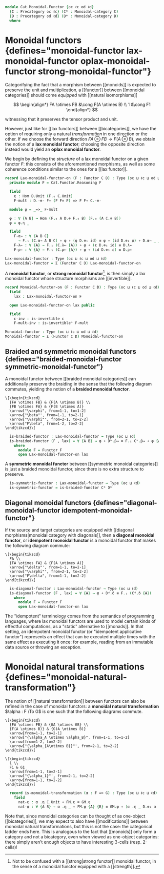 <!--
```agda
open import Cat.Functor.Naturality
open import Cat.Monoidal.Diagonals
open import Cat.Instances.Product
open import Cat.Monoidal.Braided
open import Cat.Monoidal.Base
open import Cat.Prelude

import Cat.Functor.Reasoning
import Cat.Reasoning
```
-->

```agda
module Cat.Monoidal.Functor {oc ℓc od ℓd}
  {C : Precategory oc ℓc} (Cᵐ : Monoidal-category C)
  {D : Precategory od ℓd} (Dᵐ : Monoidal-category D)
  where
```

# Monoidal functors {defines="monoidal-functor lax-monoidal-functor oplax-monoidal-functor strong-monoidal-functor"}

<!--
```agda
open Cat.Reasoning D

private
  module C = Monoidal-category Cᵐ
  module D = Monoidal-category Dᵐ
```
-->

Categorifying the fact that a morphism between [[monoids]] is expected
to preserve the unit and multiplication, a [[functor]] between [[monoidal
categories]] should come *equipped* with [[natural isomorphisms]]

$$
\begin{align*}
FA \otimes FB &\cong F(A \otimes B) \\
1 &\cong F1
\end{align*}
$$

witnessing that it preserves the tensor product and unit.

However, just like for [[lax functors]] between [[bicategories]], we have
the option of requiring only a natural *transformation* in one direction
or the other.
If we choose the forward direction $FA \otimes FB \to F(A \otimes B)$,
we obtain the notion of a **lax monoidal functor**; choosing the
opposite direction instead would yield an **oplax monoidal functor**.

We begin by defining the *structure* of a lax monoidal functor on a given
functor $F$: this consists of the aforementioned morphisms, as well
as some coherence conditions similar to the ones for a [[lax functor]].

```agda
record Lax-monoidal-functor-on (F : Functor C D) : Type (oc ⊔ ℓc ⊔ od ⊔ ℓd) where
  private module F = Cat.Functor.Reasoning F

  field
    ε : Hom D.Unit (F.₀ C.Unit)
    F-mult : D.-⊗- F∘ (F F× F) => F F∘ C.-⊗-

  module φ = _=>_ F-mult

  φ : ∀ {A B} → Hom (F.₀ A D.⊗ F.₀ B) (F.₀ (A C.⊗ B))
  φ = φ.η _

  field
    F-α→ : ∀ {A B C}
      → F.₁ (C.α→ A B C) ∘ φ ∘ (φ D.⊗₁ id) ≡ φ ∘ (id D.⊗₁ φ) ∘ D.α→ _ _ _
    F-λ← : ∀ {A} → F.₁ (C.λ← {A}) ∘ φ ∘ (ε D.⊗₁ id) ≡ D.λ←
    F-ρ← : ∀ {A} → F.₁ (C.ρ← {A}) ∘ φ ∘ (id D.⊗₁ ε) ≡ D.ρ←
```

<!--
```agda
  F-α← : ∀ {A B C}
    → F.₁ (C.α← A B C) ∘ φ ∘ (id D.⊗₁ φ) ≡ φ ∘ (φ D.⊗₁ id) ∘ D.α← _ _ _
  F-α← = swizzle (sym (F-α→ ∙ assoc _ _ _)) (D.α≅ .invl) (F.F-map-iso C.α≅ .invr)
    ∙ sym (assoc _ _ _)

private unquoteDecl eqv = declare-record-iso eqv (quote Lax-monoidal-functor-on)
Lax-monoidal-functor-on-path
  : ∀ {F} {l l' : Lax-monoidal-functor-on F}
  → l .Lax-monoidal-functor-on.ε ≡ l' .Lax-monoidal-functor-on.ε
  → l .Lax-monoidal-functor-on.F-mult ≡ l' .Lax-monoidal-functor-on.F-mult
  → l ≡ l'
Lax-monoidal-functor-on-path p q = Iso.injective eqv
  (Σ-pathp p (Σ-prop-pathp (λ _ _ → hlevel 1) q))
```
-->

```agda
Lax-monoidal-functor : Type (oc ⊔ ℓc ⊔ od ⊔ ℓd)
Lax-monoidal-functor = Σ (Functor C D) Lax-monoidal-functor-on
```

A **monoidal functor**, or **strong monoidal functor**[^strong], is
then simply a lax monoidal functor whose structure morphisms are
[[invertible]].

[^strong]: Not to be confused with a [[strong|strong functor]] monoidal
functor, in the sense of a monoidal functor equipped with a [[strength]].

```agda
record Monoidal-functor-on (F : Functor C D) : Type (oc ⊔ ℓc ⊔ od ⊔ ℓd) where
  field
    lax : Lax-monoidal-functor-on F

  open Lax-monoidal-functor-on lax public

  field
    ε-inv : is-invertible ε
    F-mult-inv : is-invertibleⁿ F-mult

Monoidal-functor : Type (oc ⊔ ℓc ⊔ od ⊔ ℓd)
Monoidal-functor = Σ (Functor C D) Monoidal-functor-on
```

## Braided and symmetric monoidal functors {defines="braided-monoidal-functor symmetric-monoidal-functor"}

A monoidal functor between [[braided monoidal categories]] can additionally
preserve the braiding in the sense that the following diagram commutes,
yielding the notion of a **braided monoidal functor**.

~~~{.quiver}
\[\begin{tikzcd}
  {FA \otimes FB} & {F(A \otimes B)} \\
  {FB \otimes FA} & {F(B \otimes A)}
  \arrow["\varphi", from=1-1, to=1-2]
  \arrow["\beta"', from=1-1, to=2-1]
  \arrow["\varphi"', from=2-1, to=2-2]
  \arrow["F\beta", from=1-2, to=2-2]
\end{tikzcd}\]
~~~

<!--
```agda
module _
  (Cᵇ : Braided-monoidal Cᵐ)
  (Dᵇ : Braided-monoidal Dᵐ)
  where
  module Cᵇ = Braided-monoidal Cᵇ
  module Dᵇ = Braided-monoidal Dᵇ
```
-->

```agda
  is-braided-functor : Lax-monoidal-functor → Type (oc ⊔ ℓd)
  is-braided-functor (F , lax) = ∀ {A B} → φ ∘ Dᵇ.β→ ≡ F.₁ Cᵇ.β→ ∘ φ {A} {B}
    where
      module F = Functor F
      open Lax-monoidal-functor-on lax
```

A **symmetric monoidal functor** between [[symmetric monoidal categories]]
is just a braided monoidal functor, since there is no extra structure to
preserve.

<!--
```agda
module _
  (Cˢ : Symmetric-monoidal Cᵐ)
  (Dˢ : Symmetric-monoidal Dᵐ)
  where
  open Symmetric-monoidal Cˢ using (Cᵇ)
  open Symmetric-monoidal Dˢ using () renaming (Cᵇ to Dᵇ)
```
-->

```agda
  is-symmetric-functor : Lax-monoidal-functor → Type (oc ⊔ ℓd)
  is-symmetric-functor = is-braided-functor Cᵇ Dᵇ
```

## Diagonal monoidal functors {defines="diagonal-monoidal-functor idempotent-monoidal-functor"}

If the source and target categories are equipped with [[diagonal
morphisms|monoidal category with diagonals]], then a **diagonal
monoidal functor**, or **idempotent monoidal functor** is a monoidal
functor that makes the following diagram commute:

~~~{.quiver}
\[\begin{tikzcd}
  FA \\
  {FA \otimes FA} & {F(A \otimes A)}
  \arrow["\delta"', from=1-1, to=2-1]
  \arrow["\varphi"', from=2-1, to=2-2]
  \arrow["F\delta", from=1-1, to=2-2]
\end{tikzcd}\]
~~~

<!--
```agda
module _
  (Cᵈ : Diagonals Cᵐ)
  (Dᵈ : Diagonals Dᵐ)
  where
  module Cᵈ = Diagonals Cᵈ
  module Dᵈ = Diagonals Dᵈ
```
-->

```agda
  is-diagonal-functor : Lax-monoidal-functor → Type (oc ⊔ ℓd)
  is-diagonal-functor (F , lax) = ∀ {A} → φ ∘ Dᵈ.δ ≡ F.₁ (Cᵈ.δ {A})
    where
      module F = Functor F
      open Lax-monoidal-functor-on lax
```

The "idempotent" terminology comes from the semantics of programming
languages, where lax monoidal functors are used to model certain kinds
of effectful computations, as a "static" alternative to [[monads]].
In that setting, an idempotent monoidal functor (or "idempotent
applicative functor") represents an effect that can be executed
multiple times with the same effect as executing it once: for example,
reading from an immutable data source or throwing an exception.

# Monoidal natural transformations {defines="monoidal-natural-transformation"}

The notion of [[natural transformation]] between functors can also be
refined in the case of monoidal functors: a **monoidal natural
transformation** $\alpha : F \To G$ is one such that the following
diagrams commute.

<div class="mathpar">

~~~{.quiver}
\[\begin{tikzcd}
  {FA \otimes FB} & {GA \otimes GB} \\
  {F(A \otimes B)} & {G(A \otimes B)}
  \arrow[from=1-1, to=2-1]
  \arrow["{\alpha_A \otimes \alpha_B}", from=1-1, to=1-2]
  \arrow[from=1-2, to=2-2]
  \arrow["{\alpha_{A\otimes B}}"', from=2-1, to=2-2]
\end{tikzcd}\]
~~~

~~~{.quiver}
\[\begin{tikzcd}
  1 \\
  F1 & G1
  \arrow[from=1-1, to=2-1]
  \arrow["{\alpha_1}"', from=2-1, to=2-2]
  \arrow[from=1-1, to=2-2]
\end{tikzcd}\]
~~~

</div>

<!--
```agda
module _ ((F , F-monoidal) (G , G-monoidal) : Lax-monoidal-functor) where
  module FM = Lax-monoidal-functor-on F-monoidal
  module GM = Lax-monoidal-functor-on G-monoidal
  open _=>_
```
-->

```agda
  record is-monoidal-transformation (α : F => G) : Type (oc ⊔ ℓc ⊔ ℓd) where
    field
      nat-ε : α .η C.Unit ∘ FM.ε ≡ GM.ε
      nat-φ : ∀ {A B} → α .η _ ∘ FM.φ {A} {B} ≡ GM.φ ∘ (α .η _ D.⊗₁ α .η _)
```

Note that, since monoidal categories can be thought of as one-object
[[bicategories]], we may expect to also have [[modifications]] between
monoidal natural transformations, but this is not the case: the
categorical ladder ends here. This is analogous to the fact that
[[monoids]] only form a category and not a bicategory, even when
viewed as one-object categories: there simply aren't enough objects
to have interesting 3-cells (resp. 2-cells)!
